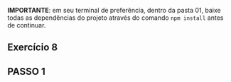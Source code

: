 **IMPORTANTE**: em seu terminal de preferência, dentro da pasta 01, baixe todas as dependências do projeto através do comando `npm install` antes de continuar.

## Exercício 8

## PASSO 1